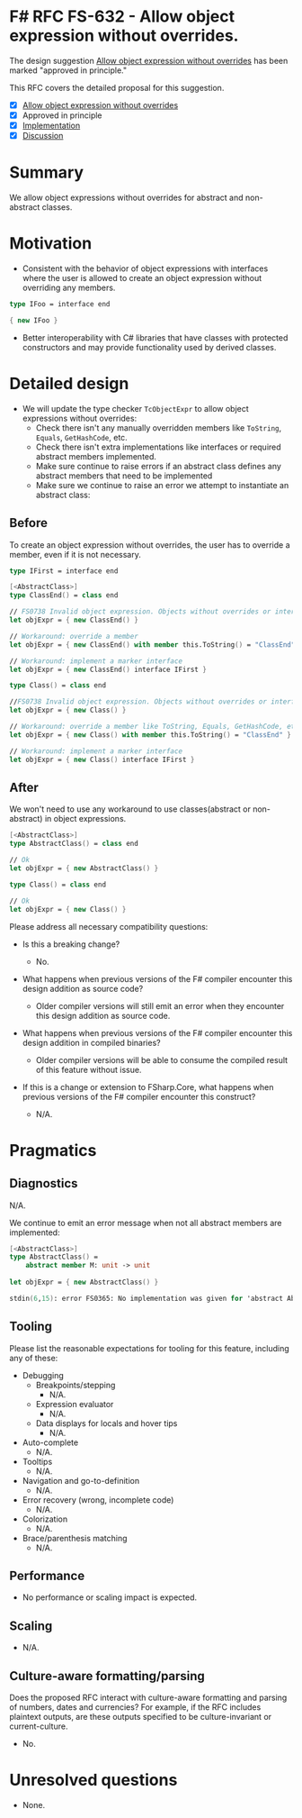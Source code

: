 # F# RFC FS-632 - Allow object expression without overrides.

The design suggestion [Allow object expression without overrides](https://github.com/fsharp/fslang-suggestions/issues/632) has been marked "approved in principle."

This RFC covers the detailed proposal for this suggestion.

- [x] [Allow object expression without overrides](https://github.com/fsharp/fslang-suggestions/issues/632)
- [x] Approved in principle
- [x] [Implementation](https://github.com/dotnet/fsharp/pull/17387)
- [x] [Discussion](https://github.com/fsharp/fslang-design/discussions/781)

# Summary

We allow object expressions without overrides for abstract and non-abstract classes.

# Motivation
- Consistent with the behavior of object expressions with interfaces where the user is allowed to create an object expression without overriding any members.

```fsharp
type IFoo = interface end

{ new IFoo }
```

- Better interoperability with C# libraries that have classes with protected constructors and may provide functionality used by derived classes.

# Detailed design

<!-- This is the bulk of the RFC. Explain the design in enough detail for somebody familiar
with the language to understand, and for somebody familiar with the compiler to implement.
This should get into specifics and corner-cases, and include examples of how the feature is used.
 -->

- We will update the type checker `TcObjectExpr` to allow object expressions without overrides:
  - Check there isn't any manually overridden members like `ToString`, `Equals`, `GetHashCode`, etc.
  - Check there isn't extra implementations like interfaces or required abstract members implemented.
  - Make sure continue to raise errors if an abstract class defines any abstract members that need to be implemented
  - Make sure we continue to raise an error we attempt to instantiate an abstract class:

## Before

To create an object expression without overrides, the user has to override a member, even if it is not necessary.

```fsharp
type IFirst = interface end

[<AbstractClass>]
type ClassEnd() = class end

// FS0738 Invalid object expression. Objects without overrides or interfaces should use the expression form 'new Type(args)' without braces.
let objExpr = { new ClassEnd() } 

// Workaround: override a member
let objExpr = { new ClassEnd() with member this.ToString() = "ClassEnd" }

// Workaround: implement a marker interface
let objExpr = { new ClassEnd() interface IFirst }

type Class() = class end

//FS0738 Invalid object expression. Objects without overrides or interfaces should use the expression form 'new Type(args)' without braces.
let objExpr = { new Class() }

// Workaround: override a member like ToString, Equals, GetHashCode, etc.
let objExpr = { new Class() with member this.ToString() = "ClassEnd" }

// Workaround: implement a marker interface
let objExpr = { new Class() interface IFirst }
```

## After

We won't need to use any workaround to use classes(abstract or non-abstract) in object expressions.

```fsharp
[<AbstractClass>]
type AbstractClass() = class end

// Ok
let objExpr = { new AbstractClass() }

type Class() = class end

// Ok
let objExpr = { new Class() }
```

Please address all necessary compatibility questions:

* Is this a breaking change?
  * No.
  
* What happens when previous versions of the F# compiler encounter this design addition as source code?
  * Older compiler versions will still emit an error when they encounter this design addition as source code.

* What happens when previous versions of the F# compiler encounter this design addition in compiled binaries?
  * Older compiler versions will be able to consume the compiled result of this feature without issue.

* If this is a change or extension to FSharp.Core, what happens when previous versions of the F# compiler encounter this construct?
  * N/A.

# Pragmatics

## Diagnostics

<!-- Please list the reasonable expectations for diagnostics for misuse of this feature. -->
  N/A.

We continue to emit an error message when not all abstract members are implemented:

```fsharp
[<AbstractClass>]
type AbstractClass() = 
    abstract member M: unit -> unit
    
let objExpr = { new AbstractClass() }

stdin(6,15): error FS0365: No implementation was given for 'abstract AbstractClass.M: unit -> unit'
```

## Tooling

Please list the reasonable expectations for tooling for this feature, including any of these:

* Debugging
  * Breakpoints/stepping
    * N/A.
  * Expression evaluator
    * N/A.
  * Data displays for locals and hover tips
    * N/A.
* Auto-complete
  * N/A.
* Tooltips
  * N/A.
* Navigation and go-to-definition
  * N/A.
* Error recovery (wrong, incomplete code)
  * N/A.
* Colorization
  * N/A.
* Brace/parenthesis matching
  * N/A.

## Performance

<!-- Please list any notable concerns for impact on the performance of compilation and/or generated code -->

  * No performance or scaling impact is expected.

## Scaling

<!-- Please list the dimensions that describe the inputs for this new feature, e.g. "number of widgets" etc.  For each, estimate a reasonable upper bound for the expected size in human-written code and machine-generated code that the compiler will accept. -->

  * N/A.

## Culture-aware formatting/parsing

Does the proposed RFC interact with culture-aware formatting and parsing of numbers, dates and currencies? For example, if the RFC includes plaintext outputs, are these outputs specified to be culture-invariant or current-culture.

  * No.

# Unresolved questions

  * None.
